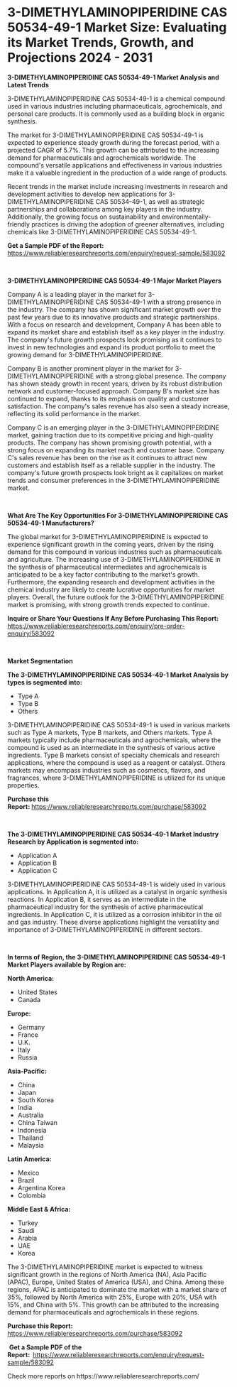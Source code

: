 <p><h1>3-DIMETHYLAMINOPIPERIDINE CAS 50534-49-1 Market Size: Evaluating its Market Trends, Growth, and Projections 2024 - 2031</h1></p><p><strong>3-DIMETHYLAMINOPIPERIDINE CAS 50534-49-1 Market Analysis and Latest Trends</strong></p>
<p><p>3-DIMETHYLAMINOPIPERIDINE CAS 50534-49-1 is a chemical compound used in various industries including pharmaceuticals, agrochemicals, and personal care products. It is commonly used as a building block in organic synthesis.</p><p>The market for 3-DIMETHYLAMINOPIPERIDINE CAS 50534-49-1 is expected to experience steady growth during the forecast period, with a projected CAGR of 5.7%. This growth can be attributed to the increasing demand for pharmaceuticals and agrochemicals worldwide. The compound's versatile applications and effectiveness in various industries make it a valuable ingredient in the production of a wide range of products.</p><p>Recent trends in the market include increasing investments in research and development activities to develop new applications for 3-DIMETHYLAMINOPIPERIDINE CAS 50534-49-1, as well as strategic partnerships and collaborations among key players in the industry. Additionally, the growing focus on sustainability and environmentally-friendly practices is driving the adoption of greener alternatives, including chemicals like 3-DIMETHYLAMINOPIPERIDINE CAS 50534-49-1.</p></p>
<p><strong>Get a Sample PDF of the Report:&nbsp;</strong> <a href="https://www.reliableresearchreports.com/enquiry/request-sample/583092">https://www.reliableresearchreports.com/enquiry/request-sample/583092</a></p>
<p>&nbsp;</p>
<p><strong>3-DIMETHYLAMINOPIPERIDINE CAS 50534-49-1 Major Market Players</strong></p>
<p><p>Company A is a leading player in the market for 3-DIMETHYLAMINOPIPERIDINE CAS 50534-49-1 with a strong presence in the industry. The company has shown significant market growth over the past few years due to its innovative products and strategic partnerships. With a focus on research and development, Company A has been able to expand its market share and establish itself as a key player in the industry. The company's future growth prospects look promising as it continues to invest in new technologies and expand its product portfolio to meet the growing demand for 3-DIMETHYLAMINOPIPERIDINE.</p><p>Company B is another prominent player in the market for 3-DIMETHYLAMINOPIPERIDINE with a strong global presence. The company has shown steady growth in recent years, driven by its robust distribution network and customer-focused approach. Company B's market size has continued to expand, thanks to its emphasis on quality and customer satisfaction. The company's sales revenue has also seen a steady increase, reflecting its solid performance in the market.</p><p>Company C is an emerging player in the 3-DIMETHYLAMINOPIPERIDINE market, gaining traction due to its competitive pricing and high-quality products. The company has shown promising growth potential, with a strong focus on expanding its market reach and customer base. Company C's sales revenue has been on the rise as it continues to attract new customers and establish itself as a reliable supplier in the industry. The company's future growth prospects look bright as it capitalizes on market trends and consumer preferences in the 3-DIMETHYLAMINOPIPERIDINE market.</p></p>
<p>&nbsp;</p>
<p><strong>What Are The Key Opportunities For 3-DIMETHYLAMINOPIPERIDINE CAS 50534-49-1 Manufacturers?</strong></p>
<p><p>The global market for 3-DIMETHYLAMINOPIPERIDINE is expected to experience significant growth in the coming years, driven by the rising demand for this compound in various industries such as pharmaceuticals and agriculture. The increasing use of 3-DIMETHYLAMINOPIPERIDINE in the synthesis of pharmaceutical intermediates and agrochemicals is anticipated to be a key factor contributing to the market's growth. Furthermore, the expanding research and development activities in the chemical industry are likely to create lucrative opportunities for market players. Overall, the future outlook for the 3-DIMETHYLAMINOPIPERIDINE market is promising, with strong growth trends expected to continue.</p></p>
<p><strong>Inquire or Share Your Questions If Any Before Purchasing This Report:</strong> <a href="https://www.reliableresearchreports.com/enquiry/pre-order-enquiry/583092">https://www.reliableresearchreports.com/enquiry/pre-order-enquiry/583092</a></p>
<p>&nbsp;</p>
<p><strong>Market Segmentation</strong></p>
<p><strong>The 3-DIMETHYLAMINOPIPERIDINE CAS 50534-49-1 Market Analysis by types is segmented into:</strong></p>
<p><ul><li>Type A</li><li>Type B</li><li>Others</li></ul></p>
<p><p>3-DIMETHYLAMINOPIPERIDINE CAS 50534-49-1 is used in various markets such as Type A markets, Type B markets, and Others markets. Type A markets typically include pharmaceuticals and agrochemicals, where the compound is used as an intermediate in the synthesis of various active ingredients. Type B markets consist of specialty chemicals and research applications, where the compound is used as a reagent or catalyst. Others markets may encompass industries such as cosmetics, flavors, and fragrances, where 3-DIMETHYLAMINOPIPERIDINE is utilized for its unique properties.</p></p>
<p><strong>Purchase this Report:&nbsp;</strong><a href="https://www.reliableresearchreports.com/purchase/583092">https://www.reliableresearchreports.com/purchase/583092</a></p>
<p>&nbsp;</p>
<p><strong>The 3-DIMETHYLAMINOPIPERIDINE CAS 50534-49-1 Market Industry Research by Application is segmented into:</strong></p>
<p><ul><li>Application A</li><li>Application B</li><li>Application C</li></ul></p>
<p><p>3-DIMETHYLAMINOPIPERIDINE CAS 50534-49-1 is widely used in various applications. In Application A, it is utilized as a catalyst in organic synthesis reactions. In Application B, it serves as an intermediate in the pharmaceutical industry for the synthesis of active pharmaceutical ingredients. In Application C, it is utilized as a corrosion inhibitor in the oil and gas industry. These diverse applications highlight the versatility and importance of 3-DIMETHYLAMINOPIPERIDINE in different sectors.</p></p>
<p>&nbsp;</p>
<p><strong>In terms of Region, the 3-DIMETHYLAMINOPIPERIDINE CAS 50534-49-1 Market Players available by Region are:</strong></p>
<p>
    <p> <strong> North America: </strong>
        <ul>
            <li>United States</li>
            <li>Canada</li>
        </ul>
        </p> 
    <p> <strong> Europe: </strong>
        <ul>
            <li>Germany</li>
            <li>France</li>
            <li>U.K.</li>
            <li>Italy</li>
            <li>Russia</li>
        </ul>
        </p> 
    <p> <strong> Asia-Pacific: </strong>
        <ul>
            <li>China</li>
            <li>Japan</li>
            <li>South Korea</li>
            <li>India</li>
            <li>Australia</li>
            <li>China Taiwan</li>
            <li>Indonesia</li>
            <li>Thailand</li>
            <li>Malaysia</li>
        </ul>
        </p> 
    <p> <strong> Latin America: </strong>
        <ul>
            <li>Mexico</li>
            <li>Brazil</li>
            <li>Argentina Korea</li>
            <li>Colombia</li>
        </ul>
        </p> 
    <p> <strong> Middle East & Africa: </strong>
        <ul>
            <li>Turkey</li>
            <li>Saudi</li>
            <li>Arabia</li>
            <li>UAE</li>
            <li>Korea</li>
        </ul>
    </p>
    </p>
<p><p>The 3-DIMETHYLAMINOPIPERIDINE market is expected to witness significant growth in the regions of North America (NA), Asia Pacific (APAC), Europe, United States of America (USA), and China. Among these regions, APAC is anticipated to dominate the market with a market share of 35%, followed by North America with 25%, Europe with 20%, USA with 15%, and China with 5%. This growth can be attributed to the increasing demand for pharmaceuticals and agrochemicals in these regions.</p></p>
<p><strong>Purchase this Report: </strong><a href="https://www.reliableresearchreports.com/purchase/583092">https://www.reliableresearchreports.com/purchase/583092</a></p>
<p>&nbsp;<strong>Get a Sample PDF of the Report:&nbsp;&nbsp;</strong><a href="https://www.reliableresearchreports.com/enquiry/request-sample/583092">https://www.reliableresearchreports.com/enquiry/request-sample/583092</a></p>
<p><strong></strong></p>
<p>Check more reports on https://www.reliableresearchreports.com/</p>